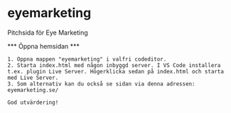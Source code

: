 # eyemarketing
Pitchsida för Eye Marketing

*** Öppna hemsidan ***

    1. Öppna mappen "eyemarketing" i valfri codeditor.
    2. Starta index.html med någon inbyggd server. I VS Code installera t.ex. plugin Live Server. Högerklicka sedan på index.html och starta med Live Server.
    3. Som alternativ kan du också se sidan via denna adressen:
    eyemarketing.se/

    God utvärdering!

